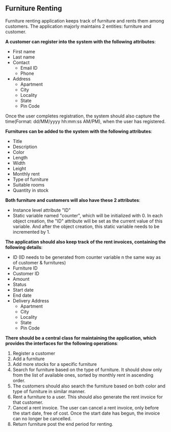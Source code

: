## Furniture Renting

Furniture renting application keeps track of furniture and rents them among customers. The application majorly maintains 2 entities: furniture and customer.

**A customer can register into the system with the following attributes**:

- First name
- Last name
- Contact
  - Email ID
  - Phone
- Address
  - Apartment
  - City
  - Locality
  - State
  - Pin Code


Once the user completes registration, the system should also capture the time(Format: dd/MM/yyyy hh:mm:ss AM/PM), when the user has registered.

**Furnitures can be added to the system with the following attributes**:

- Title
- Description
- Color
- Length
- Width
- Leight
- Monthly rent
- Type of furniture
- Suitable rooms
- Quantity in stock

**Both furniture and customers will also have these 2 attributes**:

- Instance level attribute "ID"
- Static variable named "counter", which will be initialized with 0. In each object creation, the "ID" attribute will be set as the current value of this variable. And after the object creation, this static variable needs to be incremented by 1.

**The application should also keep track of the rent invoices, containing the following details**:

- ID (ID needs to be generated from counter variable n the same way as of customer & furnitures)
- Furniture ID
- Customer ID
- Amount
- Status
- Start date
- End date 
- Delivery Address
  - Apartment
  - City
  - Locality
  - State
  - Pin Code

**There should be a central class for maintaining the application, which provides the interfaces for the following operations**:

1. Register a customer
2. Add a furniture
3. Add more stocks for a specific furniture
4. Search for furniture based on the type of furniture. It should show only from the list of available ones, sorted by monthly rent in ascending order.
5. The customers should also search the furniture based on both color and type of furniture in similar manner.
6. Rent a furniture to a user. This should also generate the rent invoice for that customer.
7. Cancel a rent invoice. The user can cancel a rent invoice, only before the start date, free of cost. Once the start date has begun, the invoice can no longer be cancelled.
8. Return furniture post the end period for renting.